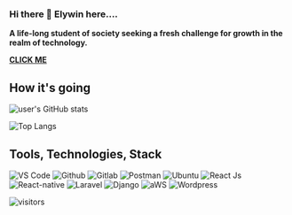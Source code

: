 ### Hi there 👋 Elywin here....

**A life-long student of society seeking a fresh challenge for growth in the realm of technology.**

**[CLICK ME](https://elywin.github.io/)**
<!--
**elywin/Elywin** is a ✨ _special_ ✨ repository because its `README.md` (this file) appears on your GitHub profile.

Here are some ideas to get you started:

- 🔭 I’m currently working on ...
- 🌱 I’m currently learning ...
- 👯 I’m looking to collaborate on ...
- 🤔 I’m looking for help with ...
- 💬 Ask me about ...
- 📫 How to reach me: ...
- 😄 Pronouns: ...
- ⚡ Fun fact: ...
-->

## How it's going
![user's GitHub stats](https://github-readme-stats.vercel.app/api?username=elywin&amp;show_icons=true&amp;theme=radical)

![Top Langs](https://github-readme-stats.vercel.app/api/top-langs/?username=elywin&langs_count=8&layout=compact&theme=radical)

## Tools, Technologies, Stack

![VS Code](https://img.shields.io/badge/VS_Code-blue?style=for-the-badge&logo=visual-studio-code) ![Github](https://img.shields.io/badge/Github-black?style=for-the-badge&logo=github) ![Gitlab](https://img.shields.io/badge/Gitlab-black?style=for-the-badge&logo=gitlab) ![Postman](https://img.shields.io/badge/Postman-brightgreen?style=for-the-badge&logo=postman) ![Ubuntu](https://img.shields.io/badge/Ubuntu-blueviolet?style=for-the-badge&logo=linux) ![React Js](https://img.shields.io/badge/React%20js-yellow?style=for-the-badge&logo=javascript) ![React-native](https://img.shields.io/badge/React%20native-purple?style=for-the-badge&logo=javascript) ![Laravel](https://img.shields.io/badge/Laravel-lightgrey?style=for-the-badge&logo=Laravel)  ![Django](https://img.shields.io/badge/django-success?style=for-the-badge&logo=django)  ![aWS](https://img.shields.io/badge/aWS-black?style=for-the-badge&logo=amazon) ![Wordpress](https://img.shields.io/badge/Wordpress-black?style=for-the-badge&logo=wordpress)

![visitors](https://visitor-badge.glitch.me/badge?page_id=page.id)
